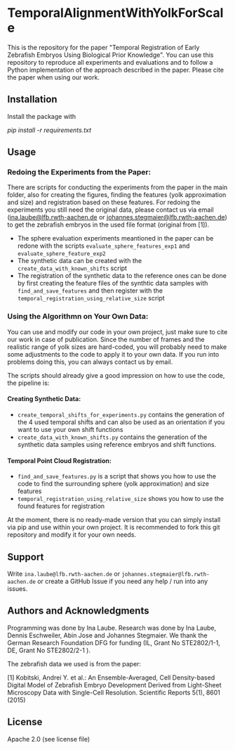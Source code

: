 # TemporalAlignmentWithYolkForScale


This is the repository for the paper "Temporal Registration of Early Zebrafish Embryos Using Biological Prior Knowledge". You can use this repository to reproduce all experiments and evaluations and to follow a Python implementation of the approach described in the paper. Please cite the paper when using our work.

## Installation

Install the package with 

_pip install -r requirements.txt_


## Usage

### Redoing the Experiments from the Paper:

There are scripts for conducting the experiments from the paper in the main folder, also for creating the figures, finding the features (yolk approximation and size) and registration based on these features. For redoing the experiments you still need the original data, please contact us via email (ina.laube@lfb.rwth-aachen.de or johannes.stegmaier@lfb.rwth-aachen.de) to get the zebrafish embryos in the used file format (original from [1]).

* The sphere evaluation experiments meantioned in the paper can be redone with the scripts `evaluate_sphere_features_exp1` and `evaluate_sphere_feature_exp2`
* The synthetic data can be created with the `create_data_with_known_shifts` script
* The registration of the synthetic data to the reference ones can be done by first creating the feature files of the synthtic data samples with `find_and_save_features` and then register with the `temporal_registration_using_relative_size` script

### Using the Algorithmn on Your Own Data:

You can use and modify our code in your own project, just make sure to cite our work in case of publication. Since the number of frames and the realistic range of yolk sizes are hard-coded, you will probably need to make some adjustments to the code to apply it to your own data. If you run into problems doing this, you can always contact us by email.

The scripts should already give a good impression on how to use the code, the pipeline is:

#### Creating Synthetic Data:
* `create_temporal_shifts_for_experiments.py` contains the generation of the 4 used temporal shifts and can also be used as an orientation if you want to use your own shift functions
* `create_data_with_known_shifts.py` contains the generation of the synthetic data samples using reference embryos and shift functions. 

#### Temporal Point Cloud Registration:
* `find_and_save_features.py` is a script that shows you how to use the code to find the surrounding sphere (yolk approximation) and size features
* `temporal_registration_using_relative_size` shows you how to use the found features for registration

At the moment, there is no ready-made version that you can simply install via pip and use within your own project. It is recommended to fork this git repository and modify it for your own needs.

## Support

Write `ina.laube@lfb.rwth-aachen.de` or `johannes.stegmaier@lfb.rwth-aachen.de` or create a GitHub Issue if you need any help / run into any issues.

## Authors and Acknowledgments

Programming was done by Ina Laube. Research was done by Ina Laube, Dennis Eschweiler, Abin Jose and Johannes Stegmaier. We thank the German Research Foundation DFG for funding (IL, Grant No STE2802/1-1, DE, Grant No STE2802/2-1 ).

The zebrafish data we used is from the paper:

[1] Kobitski, Andrei Y. et al.: An Ensemble-Averaged, Cell Density-based Digital Model
of Zebrafish Embryo Development Derived from Light-Sheet Microscopy Data with
Single-Cell Resolution. Scientific Reports 5(1), 8601 (2015)

## License

Apache 2.0 (see license file) 

